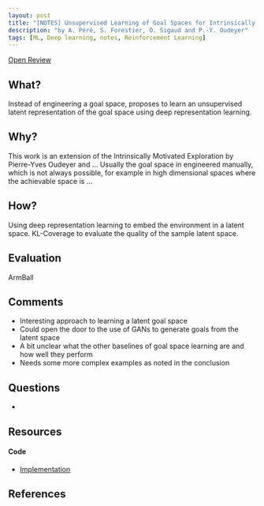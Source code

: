 ```yaml
---
layout: post
title: "[NOTES] Unsupervised Learning of Goal Spaces for Intrinsically Motivated Goal Exploration"
description: "by A. Péré, S. Forestier, O. Sigaud and P.-Y. Oudeyer"
tags: [ML, Deep learning, notes, Reinforcement Learning]
---
```


[Open Review](https://openreview.net/forum?id=S1DWPP1A-)

## What?

Instead of engineering a goal space, proposes to learn an unsupervised latent representation
of the goal space using deep representation learning.

## Why?

This work is an extension of the Intrinsically Motivated Exploration by Pierre-Yves Oudeyer and ...
Usually the goal space in engineered manually, which is not always possible, for example in high
dimensional spaces where the achievable space is ...

## How?

Using deep representation learning to embed the environment in a latent space.
KL-Coverage to evaluate the quality of the sample latent space.


## Evaluation

ArmBall

## Comments

* Interesting approach to learning a latent goal space
* Could open the door to the use of GANs to generate goals from the latent space
* A bit unclear what the other baselines of goal space learning are and how well they perform
* Needs some more complex examples as noted in the conclusion

## Questions

*

## Resources
#### Code

* [Implementation](https://github.com/flowersteam/Unsupervised_Goal_Space_Learning)

## References

[^1]: Intrinsically motivated exploration as efficient active learning in unknown and unprepared spaces, by Pierre-Yves Oudeyer and Adrien Baranès [link](http://www.pyoudeyer.com/OudeyerBaranesEpirob08.pdf) (Exploration as active learning, exploration vs exploitation trade-off)
[^2]:
[^3]:

